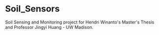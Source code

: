 # Soil_Sensors

Soil Sensing and Monitoring project for Hendri Winanto's Master's Thesis and Professor Jingyi Huang - UW Madison.
